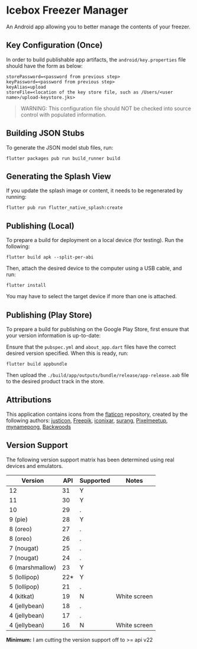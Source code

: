 # Icebox Freezer Manager

An Android app allowing you to better manage the contents of your freezer.

## Key Configuration (Once)

In order to build publishable app artifacts, the `android/key.properties` file should have the form as below:

    storePassword=<password from previous step>
    keyPassword=<password from previous step>
    keyAlias=upload
    storeFile=<location of the key store file, such as /Users/<user name>/upload-keystore.jks>

> WARNING: This configuration file should NOT be checked into source control with populated information.

## Building JSON Stubs

To generate the JSON model stub files, run:

    flutter packages pub run build_runner build

## Generating the Splash View

If you update the splash image or content, it needs to be regenerated by running:

    flutter pub run flutter_native_splash:create

## Publishing (Local)

To prepare a build for deployment on a local device (for testing). Run the following:

    flutter build apk --split-per-abi

Then, attach the desired device to the computer using a USB cable, and run:

    flutter install

You may have to select the target device if more than one is attached.

## Publishing (Play Store)

To prepare a build for publishing on the Google Play Store, first ensure that your version information is up-to-date:

Ensure that the `pubspec.yml` and `about_app.dart` files have the correct desired version specified. When this is ready, 
run:

    flutter build appbundle

Then upload the `./build/app/outputs/bundle/release/app-release.aab` file to the desired product track in the store.

## Attributions

This application contains icons from the [flaticon](https://www.flaticon.com) repository, created by the following authors: 
[justicon](https://www.flaticon.com/authors/justicon), [Freepik](https://www.freepik.com), 
[iconixar](https://www.flaticon.com/authors/iconixar), [surang](https://www.flaticon.com/authors/surang), 
[Pixelmeetup](https://www.flaticon.com/authors/pixelmeetup), [mynamepong](https://www.flaticon.com/authors/mynamepong), 
[Backwoods](https://www.flaticon.com/authors/backwoods)

## Version Support

The following version support matrix has been determined using real devices and emulators.

| Version         | API | Supported | Notes        |
|-----------------|-----|-----------|--------------|
| 12              | 31  | Y         |              |
| 11              | 30  | Y         |              |
| 10              | 29  | .         |              |
| 9 (pie)         | 28  | Y         |              |
| 8 (oreo)        | 27  | .         |              |
| 8 (oreo)        | 26  | .         |              |
| 7 (nougat)      | 25  | .         |              |
| 7 (nougat)      | 24  | .         |              |
| 6 (marshmallow) | 23  | Y         |              |
| 5 (lollipop)    | 22* | Y         |              |
| 5 (lollipop)    | 21  | .         |              |
| 4 (kitkat)      | 19  | N         | White screen |
| 4 (jellybean)   | 18  | .         |              |
| 4 (jellybean)   | 17  | .         |              |
| 4 (jellybean)   | 16  | N         | White screen |

**Minimum:** I am cutting the version support off to >= api v22
